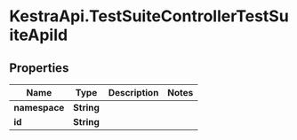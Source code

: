 # KestraApi.TestSuiteControllerTestSuiteApiId

## Properties

Name | Type | Description | Notes
------------ | ------------- | ------------- | -------------
**namespace** | **String** |  | 
**id** | **String** |  | 



